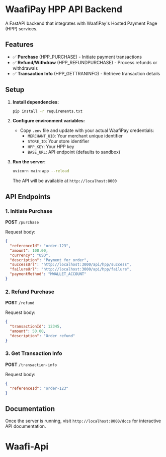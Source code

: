 # WaafiPay HPP API Backend

A FastAPI backend that integrates with WaafiPay's Hosted Payment Page (HPP) services.

## Features

- ✅ **Purchase** (HPP_PURCHASE) - Initiate payment transactions
- ✅ **Refund/Withdraw** (HPP_REFUNDPURCHASE) - Process refunds or withdrawals
- ✅ **Transaction Info** (HPP_GETTRANINFO) - Retrieve transaction details

## Setup

1. **Install dependencies:**
   ```bash
   pip install -r requirements.txt
   ```

2. **Configure environment variables:**
   - Copy `.env` file and update with your actual WaafiPay credentials:
     - `MERCHANT_UID`: Your merchant unique identifier
     - `STORE_ID`: Your store identifier
     - `HPP_KEY`: Your HPP key
     - `BASE_URL`: API endpoint (defaults to sandbox)

3. **Run the server:**
   ```bash
   uvicorn main:app --reload
   ```

   The API will be available at `http://localhost:8000`

## API Endpoints

### 1. Initiate Purchase
**POST** `/purchase`

Request body:
```json
{
  "referenceId": "order-123",
  "amount": 100.00,
  "currency": "USD",
  "description": "Payment for order",
  "successUrl": "http://localhost:3000/api/hpp/success",
  "failureUrl": "http://localhost:3000/api/hpp/failure",
  "paymentMethod": "MWALLET_ACCOUNT"
}
```

### 2. Refund Purchase
**POST** `/refund`

Request body:
```json
{
  "transactionId": 12345,
  "amount": 50.00,
  "description": "Order refund"
}
```

### 3. Get Transaction Info
**POST** `/transaction-info`

Request body:
```json
{
  "referenceId": "order-123"
}
```

## Documentation

Once the server is running, visit `http://localhost:8000/docs` for interactive API documentation.
# Waafi-Api

